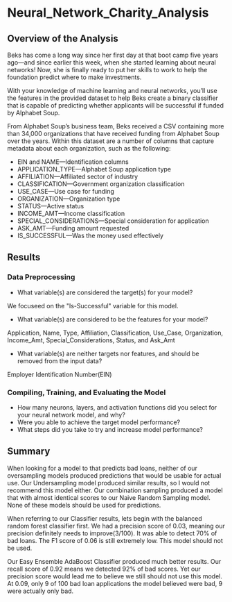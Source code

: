 # Neural_Network_Charity_Analysis

## Overview of the Analysis
Beks has come a long way since her first day at that boot camp five years ago—and since earlier this week, when she started learning about neural networks! Now, she is finally ready to put her skills to work to help the foundation predict where to make investments.

With your knowledge of machine learning and neural networks, you’ll use the features in the provided dataset to help Beks create a binary classifier that is capable of predicting whether applicants will be successful if funded by Alphabet Soup.

From Alphabet Soup’s business team, Beks received a CSV containing more than 34,000 organizations that have received funding from Alphabet Soup over the years. Within this dataset are a number of columns that capture metadata about each organization, such as the following:

- EIN and NAME—Identification columns
- APPLICATION_TYPE—Alphabet Soup application type
- AFFILIATION—Affiliated sector of industry
- CLASSIFICATION—Government organization classification
- USE_CASE—Use case for funding
- ORGANIZATION—Organization type
- STATUS—Active status
- INCOME_AMT—Income classification
- SPECIAL_CONSIDERATIONS—Special consideration for application
- ASK_AMT—Funding amount requested
- IS_SUCCESSFUL—Was the money used effectively

## Results
### Data Preprocessing
- What variable(s) are considered the target(s) for your model?

We focuseed on the "Is-Successful" variable for this model.

- What variable(s) are considered to be the features for your model?

Application, Name, Type, Affiliation, Classification, Use_Case, Organization, Income_Amt, Special_Considerations, Status, and Ask_Amt

- What variable(s) are neither targets nor features, and should be removed from the input data?

Employer Identification Number(EIN) 
### Compiling, Training, and Evaluating the Model
- How many neurons, layers, and activation functions did you select for your neural network model, and why?
- Were you able to achieve the target model performance?
- What steps did you take to try and increase model performance?

## Summary
When looking for a model to that predicts bad loans, neither of our oversampling models produced predictions that would be usable for actual use. Our Undersampling model produced similar results, so I would not recommend this model either. Our combination sampling produced a model that with almost identical scores to our Naive Random Sampling model. None of these models should be used for predictions.

When referring to our Classifier results, lets begin with the balanced random forest classifier first. We had a precision score of 0.03, meaning our precision definitely needs to improve(3/100). It was able to detect 70% of bad loans. The F1 score of 0.06 is still extremely low. This model should not be used.

Our Easy Ensemble AdaBoost Classifier produced much better results. Our recall score of 0.92 means we detected 92% of bad scores. Yet our precision score would lead me to believe we still should not use this model. At 0.09, only 9 of 100 bad loan applications the model believed were bad, 9 were actually only bad.
